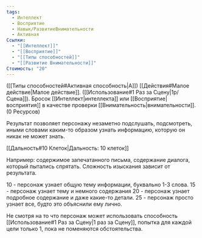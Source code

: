 ```yaml
---
tags:
  - Интеллект
  - Восприятие
  - Навык/РазвитиеВнимательности
  - Активная
Ссылки:
  - "[[Интеллект]]"
  - "[[Восприятие]]"
  - "[[Типы способностей]]"
  - "[[Развитие Внимательности]]"
Стоимость: "20"
---
```

([[Типы способностей#Активная способность|А]]) [[Действия#Малое действие|Малое действие]]. ([[Использование#1 Раз за Сцену|1р/Сцена]]). Бросок [[Интеллект|интеллекта]] или [[Восприятие|восприятия]] в качестве проверки [[Внимательность|внимательности]]. (0 Ресурсов)

Результат позволяет персонажу незаметно подслушать, подсмотреть, иными словами каким-то образом узнать информацию, которую он никак не может знать.

[[Дальность#10 Клеток|Дальность: 10 клеток]]

Например: содержимое запечатанного письма, содержание диалога, который пытались спрятать. Сложность изыскания зависит от результата. 

10 - персонаж узнает общую тему информации, буквально 1-3 слова.
15 - персонаж узнает тему и немного содержания
20 - персонаж узнает подробное содержание и даже какие-то детали.
25 - персонаж просто узнает все, будто это объяснили ему лично. 

Не смотря на то что персонаж может использовать способность [[Использование#1 Раз за Сцену|1 раз за Сцену]], попытка для каждой цели только 1, пока не поменяются обстоятельства. 